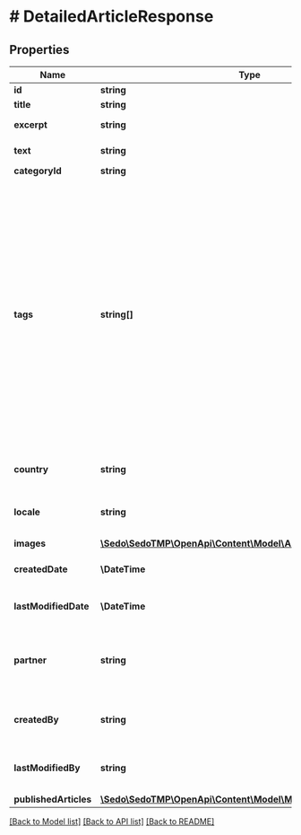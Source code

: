 # # DetailedArticleResponse

## Properties

Name | Type | Description | Notes
------------ | ------------- | ------------- | -------------
**id** | **string** |  | [optional]
**title** | **string** | Article title | [optional]
**excerpt** | **string** | Short excerpt of the text | [optional]
**text** | **string** | Full text content | [optional]
**categoryId** | **string** |  | [optional]
**tags** | **string[]** | List of tags that describe the article. These tags help categorize articles and group similar articles together.  Note:   * Tags do not affect the ads displayed. They should not be confused with ad keywords.   * Multiple tags should be sent as an array, not as a single long string. | [optional]
**country** | **string** | Audience country (ISO code) | [optional]
**locale** | **string** | Audience language (Language tag formatted) | [optional]
**images** | [**\Sedo\SedoTMP\OpenApi\Content\Model\ArticleImage[]**](ArticleImage.md) |  | [optional]
**createdDate** | **\DateTime** | ISO-8601 formatted timestamp | [optional]
**lastModifiedDate** | **\DateTime** | ISO-8601 formatted timestamp | [optional]
**partner** | **string** | Partner to assigned to the resource. Requires corresponding privileges | [optional]
**createdBy** | **string** | Username of the user who operated on the resource | [optional]
**lastModifiedBy** | **string** | Username of the user who operated on the resource | [optional]
**publishedArticles** | [**\Sedo\SedoTMP\OpenApi\Content\Model\MinimalPublishedArticle[]**](MinimalPublishedArticle.md) |  | [optional]

[[Back to Model list]](../../README.md#models) [[Back to API list]](../../README.md#endpoints) [[Back to README]](../../README.md)
